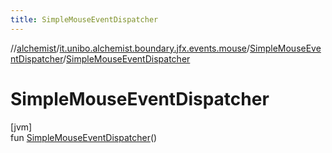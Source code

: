 ```yaml
---
title: SimpleMouseEventDispatcher
---
```

//[alchemist](../../../index.html)/[it.unibo.alchemist.boundary.jfx.events.mouse](../index.html)/[SimpleMouseEventDispatcher](index.html)/[SimpleMouseEventDispatcher](-simple-mouse-event-dispatcher.html)



# SimpleMouseEventDispatcher



[jvm]\
fun [SimpleMouseEventDispatcher](-simple-mouse-event-dispatcher.html)()




